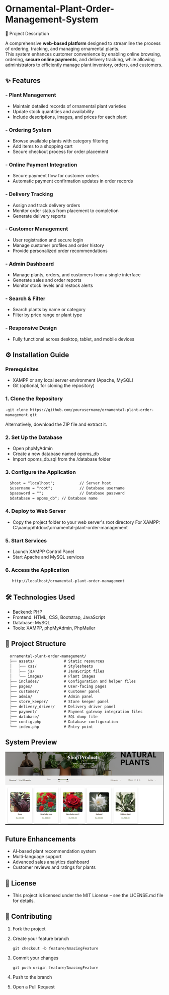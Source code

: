 #  Ornamental-Plant-Order-Management-System

📌 Project Description

A comprehensive **web-based platform** designed to streamline the process of ordering, tracking, and managing ornamental plants.  
This system enhances customer convenience by enabling online browsing, ordering, **secure online payments**, and delivery tracking, while allowing administrators to efficiently manage plant inventory, orders, and customers.

## ✨ Features

### - Plant Management
   - Maintain detailed records of ornamental plant varieties
   - Update stock quantities and availability
   - Include descriptions, images, and prices for each plant
  
### - Ordering System
   - Browse available plants with category filtering
   - Add items to a shopping cart
   - Secure checkout process for order placement

### - Online Payment Integration
  - Secure payment flow for customer orders
  - Automatic payment confirmation updates in order records

### - Delivery Tracking
  - Assign and track delivery orders
  - Monitor order status from placement to completion
  - Generate delivery reports

### - Customer Management
  - User registration and secure login
  - Manage customer profiles and order history
  - Provide personalized order recommendations

### - Admin Dashboard
  - Manage plants, orders, and customers from a single interface
  - Generate sales and order reports
  - Monitor stock levels and restock alerts

###  - Search & Filter
  - Search plants by name or category
  - Filter by price range or plant type

### - Responsive Design
  - Fully functional across desktop, tablet, and mobile devices
    

## ⚙️ Installation Guide
   ### **Prerequisites**
  - XAMPP or any local server environment (Apache, MySQL)
  - Git (optional, for cloning the repository)
### 1. Clone the Repository
    -git clone https://github.com/yourusername/ornamental-plant-order-management.git
Alternatively, download the ZIP file and extract it.

### 2. Set Up the Database
   - Open phpMyAdmin
   - Create a new database named opoms_db
   - Import opoms_db.sql from the /database folder
     
### 3. Configure the Application
      $host = "localhost";           // Server host
      $username = "root";            // Database username
      $password = "";                // Database password
      $database = opoms_db"; // Database name
      
### 4. Deploy to Web Server
   - Copy the project folder to your web server's root directory
     For XAMPP: C:\xampp\htdocs\ornamental-plant-order-management

### 5. Start Services
   - Launch XAMPP Control Panel
   - Start Apache and MySQL services
     
### 6. Access the Application
       http://localhost/ornamental-plant-order-management

##  🛠️ Technologies Used
  - Backend: PHP
  - Frontend: HTML, CSS, Bootstrap, JavaScript
  - Database: MySQL
  - Tools: XAMPP, phpMyAdmin, PhpMailer

## 📂 Project Structure

      ornamental-plant-order-management/
      ├── assets/             # Static resources
      │   ├── css/            # Stylesheets
      │   ├── js/             # JavaScript files
      │   └── images/         # Plant images
      ├── includes/           # Configuration and helper files
      ├── pages/              # User-facing pages
      ├── customer/           # Customer panel
      ├── admin/              # Admin panel
      ├── store_keeper/       # Store keeper panel
      ├── delivery_driver/    # Delivery driver panel
      ├── payment/            # Payment gateway integration files
      ├── database/           # SQL dump file
      ├── config.php          # Database configuration
      └── index.php           # Entry point
## System Preview
![Shop Overview](https://github.com/MGHirushiThilakna/Ornamental-Plant-Order-Management-System/blob/main/Screenshots%20of%20the%20system/plant%20catalog.png)


## Future Enhancements
  - AI-based plant recommendation system
  - Multi-language support
  - Advanced sales analytics dashboard
  - Customer reviews and ratings for plants

## 📝 License
  - This project is licensed under the MIT License – see the LICENSE.md file for details.

## 👥 Contributing
   1.  Fork the project
   2.  Create your feature branch
   
           git checkout -b feature/AmazingFeature
   3. Commit your changes
      
          git push origin feature/AmazingFeature
   4. Push to the branch
   5. Open a Pull Request
